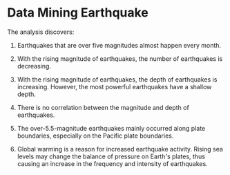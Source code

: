 # Data Mining Earthquake
The analysis discovers:

1. Earthquakes that are over five magnitudes almost happen every month.

2. With the rising magnitude of earthquakes, the number of earthquakes is decreasing.

3. With the rising magnitude of earthquakes, the depth of earthquakes is increasing. However, the most powerful earthquakes have a shallow depth.

4. There is no correlation between the magnitude and depth of earthquakes.

5. The over-5.5-magnitude earthquakes mainly occurred along plate boundaries, especially on the Pacific plate boundaries.
6. Global warming is a reason for increased earthquake activity. Rising sea levels may change the balance of pressure on Earth's plates, thus causing an increase in the frequency and intensity of earthquakes.
